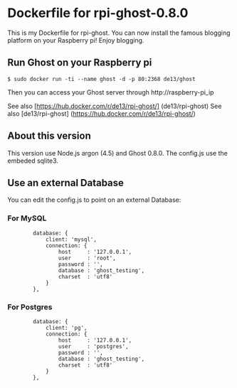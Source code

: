 # Dockerfile for rpi-ghost-0.8.0
This is my Dockerfile for rpi-ghost. You can now install the famous blogging platform on your Raspberry pi!
Enjoy blogging.

## Run Ghost on your Raspberry pi ##

`$ sudo docker run -ti --name ghost -d -p 80:2368 de13/ghost`

Then you can access your Ghost server through http://raspberry-pi_ip

See also [https://hub.docker.com/r/de13/rpi-ghost/] (de13/rpi-ghost)
See also [de13/rpi-ghost] (https://hub.docker.com/r/de13/rpi-ghost/)

## About this version ##

This version use Node.js argon (4.5) and Ghost 0.8.0.
The config.js use the embeded sqlite3.

## Use an external Database ##

You can edit the config.js to point on an external Database:

### For MySQL ###

```
        database: {
            client: 'mysql',
            connection: {
                host     : '127.0.0.1',
                user     : 'root',
                password : '',
                database : 'ghost_testing',
                charset  : 'utf8'
            }
        },
```

### For Postgres ###

```
        database: {
            client: 'pg',
            connection: {
                host     : '127.0.0.1',
                user     : 'postgres',
                password : '',
                database : 'ghost_testing',
                charset  : 'utf8'
            }
        },
```
